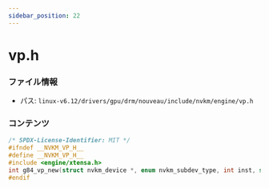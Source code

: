 ```yaml
---
sidebar_position: 22
---
```

# vp.h

### ファイル情報

- パス: `linux-v6.12/drivers/gpu/drm/nouveau/include/nvkm/engine/vp.h`

### コンテンツ

```h
/* SPDX-License-Identifier: MIT */
#ifndef __NVKM_VP_H__
#define __NVKM_VP_H__
#include <engine/xtensa.h>
int g84_vp_new(struct nvkm_device *, enum nvkm_subdev_type, int inst, struct nvkm_engine **);
#endif

```
